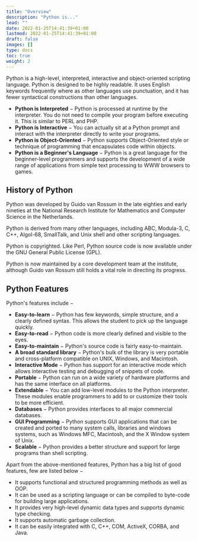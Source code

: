 ```yaml
---
title: "Overview"
description: "Python is..."
lead: ""
date: 2022-01-25T14:41:39+01:00
lastmod: 2022-01-25T14:41:39+01:00
draft: false
images: []
type: docs
toc: true
weight: 2
---
```




Python is a high-level, interpreted, interactive and object-oriented scripting language. Python is designed to be highly readable. It uses English keywords frequently where as other languages use punctuation, and it has fewer syntactical constructions than other languages.

- **Python is Interpreted** − Python is processed at runtime by the interpreter. You do not need to compile your program before executing it. This is similar to PERL and PHP.
- **Python is Interactive** − You can actually sit at a Python prompt and interact with the interpreter directly to write your programs.
- **Python is Object-Oriented** − Python supports Object-Oriented style or technique of programming that encapsulates code within objects.
- **Python is a Beginner's Language** − Python is a great language for the beginner-level programmers and supports the development of a wide range of applications from simple text processing to WWW browsers to games.

## History of Python

Python was developed by Guido van Rossum in the late eighties and early nineties at the National Research Institute for Mathematics and Computer Science in the Netherlands.

Python is derived from many other languages, including ABC, Modula-3, C, C++, Algol-68, SmallTalk, and Unix shell and other scripting languages.

Python is copyrighted. Like Perl, Python source code is now available under the GNU General Public License (GPL).

Python is now maintained by a core development team at the institute, although Guido van Rossum still holds a vital role in directing its progress.

## Python Features

Python's features include −

- **Easy-to-learn** − Python has few keywords, simple structure, and a clearly defined syntax. This allows the student to pick up the language quickly.
- **Easy-to-read** − Python code is more clearly defined and visible to the eyes.
- **Easy-to-maintain** − Python's source code is fairly easy-to-maintain.
- **A broad standard library** − Python's bulk of the library is very portable and cross-platform compatible on UNIX, Windows, and Macintosh.
- **Interactive Mode** − Python has support for an interactive mode which allows interactive testing and debugging of snippets of code.
- **Portable** − Python can run on a wide variety of hardware platforms and has the same interface on all platforms.
- **Extendable** − You can add low-level modules to the Python interpreter. These modules enable programmers to add to or customize their tools to be more efficient.
- **Databases** − Python provides interfaces to all major commercial databases.
- **GUI Programming** − Python supports GUI applications that can be created and ported to many system calls, libraries and windows systems, such as Windows MFC, Macintosh, and the X Window system of Unix.
- **Scalable** − Python provides a better structure and support for large programs than shell scripting.

Apart from the above-mentioned features, Python has a big list of good features, few are listed below −

- It supports functional and structured programming methods as well as OOP.
- It can be used as a scripting language or can be compiled to byte-code for building large applications.
- It provides very high-level dynamic data types and supports dynamic type checking.
- It supports automatic garbage collection.
- It can be easily integrated with C, C++, COM, ActiveX, CORBA, and Java.
